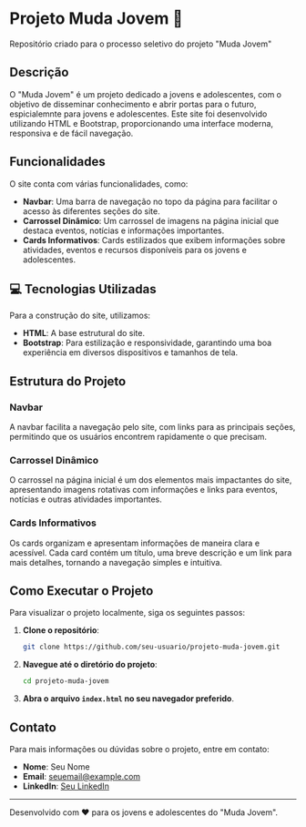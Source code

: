 # Projeto Muda Jovem 🌱

Repositório criado para o processo seletivo do projeto "Muda Jovem"

## Descrição

O "Muda Jovem" é um projeto dedicado a jovens e adolescentes, com o objetivo de disseminar conhecimento e abrir portas para o futuro, espicialemnte para jovens e adolescentes. Este site foi desenvolvido utilizando HTML e Bootstrap, proporcionando uma interface moderna, responsiva e de fácil navegação.

## Funcionalidades

O site conta com várias funcionalidades, como:

- **Navbar**: Uma barra de navegação no topo da página para facilitar o acesso às diferentes seções do site.
- **Carrossel Dinâmico**: Um carrossel de imagens na página inicial que destaca eventos, notícias e informações importantes.
- **Cards Informativos**: Cards estilizados que exibem informações sobre atividades, eventos e recursos disponíveis para os jovens e adolescentes.

## 💻 Tecnologias Utilizadas

Para a construção do site, utilizamos:

- **HTML**: A base estrutural do site.
- **Bootstrap**: Para estilização e responsividade, garantindo uma boa experiência em diversos dispositivos e tamanhos de tela.

## Estrutura do Projeto

### Navbar

A navbar facilita a navegação pelo site, com links para as principais seções, permitindo que os usuários encontrem rapidamente o que precisam.

### Carrossel Dinâmico

O carrossel na página inicial é um dos elementos mais impactantes do site, apresentando imagens rotativas com informações e links para eventos, notícias e outras atividades importantes.

### Cards Informativos

Os cards organizam e apresentam informações de maneira clara e acessível. Cada card contém um título, uma breve descrição e um link para mais detalhes, tornando a navegação simples e intuitiva.

## Como Executar o Projeto

Para visualizar o projeto localmente, siga os seguintes passos:

1. **Clone o repositório**:
    ```bash
    git clone https://github.com/seu-usuario/projeto-muda-jovem.git
    ```

2. **Navegue até o diretório do projeto**:
    ```bash
    cd projeto-muda-jovem
    ```

3. **Abra o arquivo `index.html` no seu navegador preferido**.

## Contato

Para mais informações ou dúvidas sobre o projeto, entre em contato:

- **Nome**: Seu Nome
- **Email**: seuemail@example.com
- **LinkedIn**: [Seu LinkedIn](https://linkedin.com/in/seu-usuario)

---

Desenvolvido com ❤️ para os jovens e adolescentes do "Muda Jovem".


